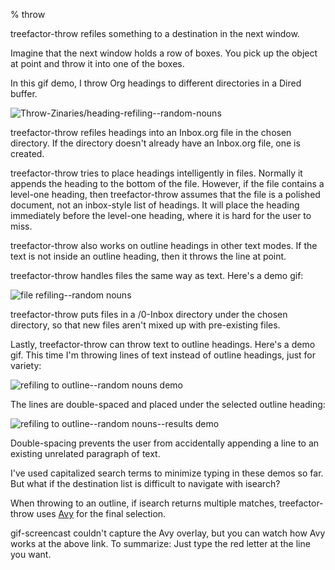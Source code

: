 % throw

treefactor-throw refiles something to a destination in the next window.

Imagine that the next window holds a row of boxes. You pick up the object at point and throw it into one of the boxes.

In this gif demo, I throw Org headings to different directories in a Dired buffer.

![](Throw-Zinaries/heading-refiling--random-nouns--output-2019-09-06-01.gif "Throw-Zinaries/heading-refiling--random-nouns")

treefactor-throw refiles headings into an Inbox.org file in the chosen directory. If the directory doesn't already have an Inbox.org file, one is created.

treefactor-throw tries to place headings intelligently in files. Normally it appends the heading to the bottom of the file. However, if the file contains a level-one heading, then treefactor-throw assumes that the file is a polished document, not an inbox-style list of headings. It will place the heading immediately before the level-one heading, where it is hard for the user to miss.

treefactor-throw also works on outline headings in other text modes. If the text is not inside an outline heading, then it throws the line at point.

treefactor-throw handles files the same way as text. Here's a demo gif:

![](Throw-Zinaries/file-refiling--random-nouns--output-2019-09-06-15.gif "file refiling--random nouns")

treefactor-throw puts files in a /0-Inbox directory under the chosen directory, so that new files aren't mixed up with pre-existing files.

Lastly, treefactor-throw can throw text to outline headings. Here's a demo gif. This time I'm throwing lines of text instead of outline headings, just for variety:

![](Throw-Zinaries/refiling-to-outline--random-nouns--output-2019-09-06-20.gif "refiling to outline--random nouns demo")

The lines are double-spaced and placed under the selected outline heading:

![](Throw-Zinaries/refiling-to-outline--random-nouns--results--output-2019-09-06-20.gif "refiling to outline--random nouns--results demo")

Double-spacing prevents the user from accidentally appending a line to an existing unrelated paragraph of text.

I've used capitalized search terms to minimize typing in these demos so far. But what if the destination list is difficult to navigate with isearch?

When throwing to an outline, if isearch returns multiple matches, treefactor-throw uses [Avy](https://github.com/abo-abo/avy) for the final selection. 

gif-screencast couldn't capture the Avy overlay, but you can watch how Avy works at the above link. To summarize: Just type the red letter at the line you want.
